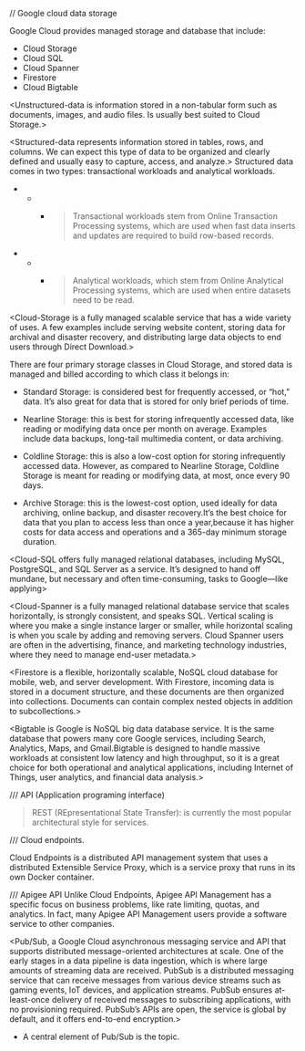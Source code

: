 // Google cloud data storage

<!--
  Every application needs to store data,and different applications and workloads require different storage database solutions.
  Google Cloud offers relational and non-relational databases and worldwide object storage.
 -->

Google Cloud provides managed storage and database that include:

- Cloud Storage
- Cloud SQL
- Cloud Spanner
- Firestore
- Cloud Bigtable

<!-- Unstructured and structured Data -->

<Unstructured-data is information stored in a non-tabular form such as documents, images, and audio files. Is usually best suited to Cloud Storage.>

<Structured-data represents information stored in tables, rows, and columns. We can expect this type of data to be organized and clearly defined and usually easy to capture, access, and analyze.>
Structured data comes in two types: transactional workloads and analytical workloads.

- - - > Transactional workloads stem from Online Transaction Processing systems, which are used when fast data inserts and updates are required to build row-based records.

- - - > Analytical workloads, which stem from Online Analytical Processing systems, which are used when entire datasets need to be read.

<Cloud-Storage is a fully managed scalable service that has a wide variety of uses. A few examples include serving website content, storing data for archival and disaster recovery, and distributing large data objects to end users through Direct Download.>

There are four primary storage classes in Cloud Storage, and stored data is managed and billed according to which class it belongs in:

- Standard Storage: is considered best for frequently accessed, or “hot,” data.
  It’s also great for data that is stored for only brief periods of time.

- Nearline Storage: this is best for storing infrequently accessed data, like reading or modifying data once per month on average.
  Examples include data backups, long-tail multimedia content, or data archiving.

- Coldline Storage: this is also a low-cost option for storing infrequently accessed data. However, as compared to Nearline Storage, Coldline Storage is meant for reading or modifying data, at most, once every 90 days.

- Archive Storage: this is the lowest-cost option, used ideally for data archiving, online backup, and disaster recovery.It’s the best choice for data that you plan to access less than once a year,because it has higher costs for data access and operations and a 365-day minimum storage duration.

<!-- Cloud Storage files are organized into buckets.
A bucket needs a globally unique name and a specific geographic location for where it should be stored, and an ideal location for a bucket is where latency is minimized.
-->

<!-- SQL Managed services -->

<Cloud-SQL offers fully managed relational databases, including MySQL, PostgreSQL, and SQL Server as a service. It’s designed to hand off mundane, but necessary and often time-consuming, tasks to Google—like applying>

<Cloud-Spanner is a fully managed relational database service that scales horizontally, is strongly consistent, and speaks SQL. Vertical scaling is where you make a single instance larger or smaller, while horizontal scaling is when you scale by adding and removing servers. Cloud Spanner users are often in the advertising, finance, and marketing technology industries, where they need to manage end-user metadata.>

<!-- NoSQL Managed services -->

<Firestore is a flexible, horizontally scalable, NoSQL cloud database for mobile, web, and server development. With Firestore, incoming data is stored in a document structure, and these documents are then organized into collections. Documents can contain complex nested objects in addition to subcollections.>

<Bigtable is Google is NoSQL big data database service. It is the same database that powers many core Google services, including Search, Analytics, Maps, and Gmail.Bigtable is designed to handle massive workloads at consistent low latency and high throughput, so it is a great choice for both operational and analytical applications, including Internet of Things, user analytics, and financial data analysis.>

/// API (Application programing interface)

<!--
  A software is structured so that it presents a clean, well-defined interface that hides unnecessary detail, and then they document that interface.
  That's an API.
 -->

> REST (REpresentational State Transfer): is currently the most popular architectural style for services.

/// Cloud endpoints.

Cloud Endpoints is a distributed API management system that uses a distributed Extensible Service Proxy, which is a service proxy that runs in its own Docker container.

/// Apigee API
Unlike Cloud Endpoints, Apigee API Management has a specific focus on business problems, like rate limiting, quotas, and analytics.
In fact, many Apigee API Management users provide a software service to other companies.

<Pub/Sub, a Google Cloud asynchronous messaging service and API that supports distributed message-oriented architectures at scale. One of the early stages in a data pipeline is data ingestion, which is where large amounts of streaming data are received. PubSub is a distributed messaging service that can receive messages from various device streams such as gaming events, IoT devices, and application streams. PubSub ensures at-least-once delivery of received messages to subscribing applications, with no provisioning required. PubSub’s APIs are open, the service is global by default, and it offers end-to-end encryption.>

- A central element of Pub/Sub is the topic.
  <!--
    A topic is a named resource to which messages are sent by publishers. You can think of a topic like a radio antenna. Whether your radio is playing music or it’s turned off, the antenna itself is always there. If music is being broadcast on a frequency that nobody’s listening to, the stream of music still exists.
    Similarly, a publisher can send data to a topic that has no subscriber to receive it.
    -->

<!-- YOU CAN'T SECURE THE CLOUD, RIGHT? -->
